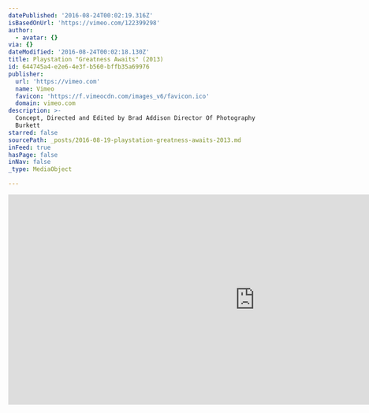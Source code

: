 ```yaml
---
datePublished: '2016-08-24T00:02:19.316Z'
isBasedOnUrl: 'https://vimeo.com/122399298'
author:
  - avatar: {}
via: {}
dateModified: '2016-08-24T00:02:18.130Z'
title: Playstation "Greatness Awaits" (2013)
id: 644745a4-e2e6-4e3f-b560-bffb35a69976
publisher:
  url: 'https://vimeo.com'
  name: Vimeo
  favicon: 'https://f.vimeocdn.com/images_v6/favicon.ico'
  domain: vimeo.com
description: >-
  Concept, Directed and Edited by Brad Addison Director Of Photography Mark
  Burkett
starred: false
sourcePath: _posts/2016-08-19-playstation-greatness-awaits-2013.md
inFeed: true
hasPage: false
inNav: false
_type: MediaObject

---
```

<iframe src="https://cdn.embedly.com/widgets/media.html?src=https%3A%2F%2Fplayer.vimeo.com%2Fvideo%2F122399298&amp;src_secure=1&amp;url=https%3A%2F%2Fvimeo.com%2F122399298&amp;image=https%3A%2F%2Fvimeo.com%2F122399298%2Fog_image_watermark%2F511328388&amp;key=b7d04c9b404c499eba89ee7072e1c4f7&amp;type=text%2Fhtml&amp;schema=vimeo" width="1000" height="427" scrolling="no" frameborder="0" allowfullscreen="" style=""></iframe>